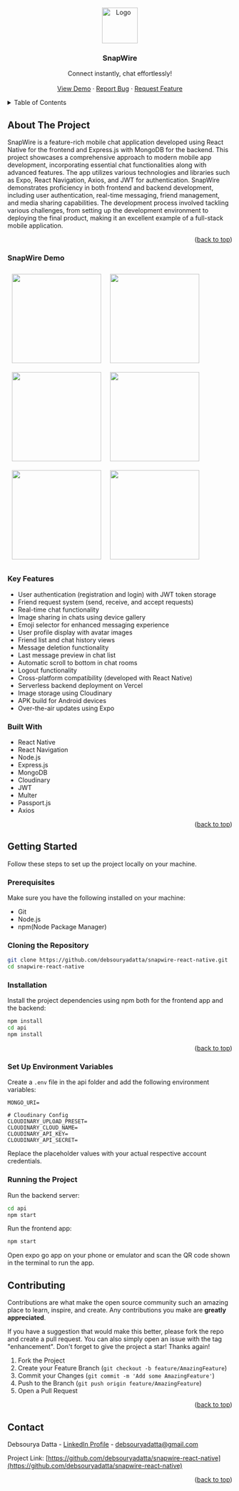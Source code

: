 <!-- Improved compatibility of back to top link: See: https://github.com/othneildrew/Best-README-Template/pull/73 -->
<a id="readme-top"></a>



<!-- PROJECT LOGO -->
<br />
<div align="center">
  <a href="https://github.com/othneildrew/Best-README-Template">
    <img src="https://res.cloudinary.com/diyxwdtjd/image/upload/v1721799609/projects/icon_fpk4hr.png" alt="Logo" width="80" height="80">
  </a>

  <h3 align="center">SnapWire</h3>

  <p align="center">
    Connect instantly, chat effortlessly!
    <br />
    <br />
    <a href="https://github.com/debsouryadatta/snapwire-react-native">View Demo</a>
    ·
    <a href="https://github.com/debsouryadatta/snapwire-react-native/issues/new?labels=bug&template=bug-report---.md">Report Bug</a>
    ·
    <a href="https://github.com/debsouryadatta/snapwire-react-native/issues/new?labels=enhancement&template=feature-request---.md">Request Feature</a>
  </p>
</div>



<!-- TABLE OF CONTENTS -->
<details>
  <summary>Table of Contents</summary>
  <ol>
    <li>
      <a href="#about-the-project">About The Project</a>
      <ul>
        <li><a href="#key-features">Key Features</a></li>
        <li><a href="#snapwire-demo">SnapWire Demo</a></li>
        <li><a href="#built-with">Built With</a></li>
      </ul>
    </li>
    <li>
      <a href="#getting-started">Getting Started</a>
      <ul>
        <li><a href="#prerequisites">Prerequisites</a></li>
        <li><a href="#cloning-the-repository">Cloning the Repository</a></li>
        <li><a href="#installation">Installation</a></li>
        <li><a href="#set-up-environment-variables">Set Up Environment Variables</a></li>
        <li><a href="#running-the-project">Running the Project</a></li>
      </ul>
    </li>
    <li><a href="#contributing">Contributing</a></li>
    <li><a href="#contact">Contact</a></li>
  </ol>
</details>



<!-- ABOUT THE PROJECT -->
## About The Project

SnapWire is a feature-rich mobile chat application developed using React Native for the frontend and Express.js with MongoDB for the backend. This project showcases a comprehensive approach to modern mobile app development, incorporating essential chat functionalities along with advanced features. The app utilizes various technologies and libraries such as Expo, React Navigation, Axios, and JWT for authentication. SnapWire demonstrates proficiency in both frontend and backend development, including user authentication, real-time messaging, friend management, and media sharing capabilities. The development process involved tackling various challenges, from setting up the development environment to deploying the final product, making it an excellent example of a full-stack mobile application.

<p align="right">(<a href="#readme-top">back to top</a>)</p>

### SnapWire Demo
<div style="display: flex; flex-wrap: wrap;">
  <img style="margin: 10px" src="https://res.cloudinary.com/diyxwdtjd/image/upload/v1721882863/projects/1_hfectk.jpg" width="200" height="auto">
  <img style="margin: 10px" src="https://res.cloudinary.com/diyxwdtjd/image/upload/v1721882863/projects/2_gnkqja.jpg" width="200" height="auto">
  <img style="margin: 10px" src="https://res.cloudinary.com/diyxwdtjd/image/upload/v1721882863/projects/3_xvxk4j.jpg" width="200" height="auto">
  <img style="margin: 10px" src="https://res.cloudinary.com/diyxwdtjd/image/upload/v1721882863/projects/4_rzpzis.jpg" width="200" height="auto">
  <img style="margin: 10px" src="https://res.cloudinary.com/diyxwdtjd/image/upload/v1721882863/projects/5_hgsx3c.jpg" width="200" height="auto">
  <img style="margin: 10px" src="https://res.cloudinary.com/diyxwdtjd/image/upload/v1721882863/projects/6_llwyex.jpg" width="200" height="auto">
</div>

### Key Features
- User authentication (registration and login) with JWT token storage
- Friend request system (send, receive, and accept requests)
- Real-time chat functionality
- Image sharing in chats using device gallery
- Emoji selector for enhanced messaging experience
- User profile display with avatar images
- Friend list and chat history views
- Message deletion functionality
- Last message preview in chat list
- Automatic scroll to bottom in chat rooms
- Logout functionality
- Cross-platform compatibility (developed with React Native)
- Serverless backend deployment on Vercel
- Image storage using Cloudinary
- APK build for Android devices
- Over-the-air updates using Expo


### Built With

- React Native
- React Navigation
- Node.js
- Express.js
- MongoDB
- Cloudinary
- JWT
- Multer
- Passport.js
- Axios

<p align="right">(<a href="#readme-top">back to top</a>)</p>



<!-- GETTING STARTED -->
## Getting Started
Follow these steps to set up the project locally on your machine.

### Prerequisites
Make sure you have the following installed on your machine:
  - Git
  - Node.js
  - npm(Node Package Manager)


### Cloning the Repository

```bash
git clone https://github.com/debsouryadatta/snapwire-react-native.git
cd snapwire-react-native
```

### Installation
Install the project dependencies using npm both for the frontend app and the backend:
```bash
npm install
cd api
npm install
```



<p align="right">(<a href="#readme-top">back to top</a>)</p>



<!-- Set Up Environment Variables -->
### Set Up Environment Variables
Create a `.env` file in the api folder and add the following environment variables:
```env
MONGO_URI=

# Cloudinary Config
CLOUDINARY_UPLOAD_PRESET=
CLOUDINARY_CLOUD_NAME=
CLOUDINARY_API_KEY=
CLOUDINARY_API_SECRET=
```
Replace the placeholder values with your actual respective account credentials.


<!-- Running the Project -->
### Running the Project
Run the backend server:
```bash
cd api
npm start
```
Run the frontend app:
```bash
npm start
```
Open expo go app on your phone or emulator and scan the QR code shown in the terminal to run the app.


<!-- CONTRIBUTING -->
## Contributing

Contributions are what make the open source community such an amazing place to learn, inspire, and create. Any contributions you make are **greatly appreciated**.

If you have a suggestion that would make this better, please fork the repo and create a pull request. You can also simply open an issue with the tag "enhancement".
Don't forget to give the project a star! Thanks again!

1. Fork the Project
2. Create your Feature Branch (`git checkout -b feature/AmazingFeature`)
3. Commit your Changes (`git commit -m 'Add some AmazingFeature'`)
4. Push to the Branch (`git push origin feature/AmazingFeature`)
5. Open a Pull Request

<p align="right">(<a href="#readme-top">back to top</a>)</p>





<!-- CONTACT -->
## Contact

Debsourya Datta - [LinkedIn Profile](https://www.linkedin.com/in/debsourya-datta-177909225) - debsouryadatta@gmail.com

Project Link: [https://github.com/debsouryadatta/snapwire-react-native](https://github.com/debsouryadatta/snapwire-react-native)

<p align="right">(<a href="#readme-top">back to top</a>)</p>

